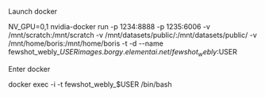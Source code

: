 Launch docker

NV_GPU=0,1 nvidia-docker run -p 1234:8888 -p 1235:6006 -v /mnt/scratch:/mnt/scratch -v /mnt/datasets/public/:/mnt/datasets/public/ -v /mnt/home/boris:/mnt/home/boris -t -d --name fewshot_webly_$USER images.borgy.elementai.net/fewshot_webly:$USER

Enter docker

docker exec -i -t fewshot_webly_$USER /bin/bash
